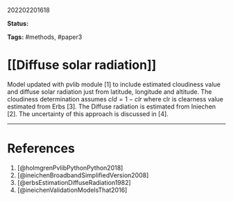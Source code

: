 202202201618

**Status:** 

**Tags:** #methods, #paper3

# [[Diffuse solar radiation]]
Model updated with pvlib module [1] to include estimated cloudiness value and diffuse solar radiation just from latitude, longitude and altitude. The cloudiness determination assumes $cld = 1- clr$ where clr is clearness value estimated from Erbs [3]. The Diffuse radiation is estimated from Iniechen [2]. The uncertainty of this approach is discussed in  [4].


---
# References
1. [@holmgrenPvlibPythonPython2018]
2. [@ineichenBroadbandSimplifiedVersion2008]
3. [@erbsEstimationDiffuseRadiation1982] 
4. [@ineichenValidationModelsThat2016]